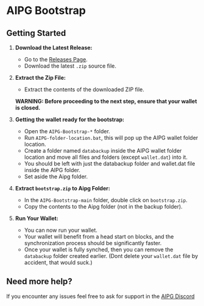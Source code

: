 # AIPG Bootstrap

## Getting Started

1. **Download the Latest Release:**
   - Go to the [Releases Page](https://github.com/AIPowerGrid/AIPG-Bootstrap/releases).
   - Download the latest `.zip` source file.

2. **Extract the Zip File:**
   - Extract the contents of the downloaded ZIP file.

    **WARNING: Before proceeding to the next step, ensure that your wallet is closed.**

3. **Getting the wallet ready for the bootstrap:**
   - Open the `AIPG-Bootstrap-*` folder.
   - Run `AIPG-folder-location.bat`, this will pop up the AIPG wallet folder location.
   - Create a folder named `databackup` inside the AIPG wallet folder location and move all files and folders (except `wallet.dat`) into it.
   - You should be left with just the databackup folder and wallet.dat file inside the AIPG folder.
   - Set aside the Aipg folder.

4. **Extract `bootstrap.zip` to Aipg Folder:**
   - In the `AIPG-Bootstrap-main` folder, double click on `bootstrap.zip`.
   - Copy the contents to the Aipg folder (not in the backup folder).

5. **Run Your Wallet:**
   - You can now run your wallet.
   - Your wallet will benefit from a head start on blocks, and the synchronization process should be significantly faster.
   - Once your wallet is fully synched, then you can remove the `databackup` folder created earlier. (Dont delete your `wallet.dat` file by accident, that would suck.)


## Need more help?

If you encounter any issues feel free to ask for support in the [AIPG Discord](https://discord.gg/vZ9XrTSRYr)


